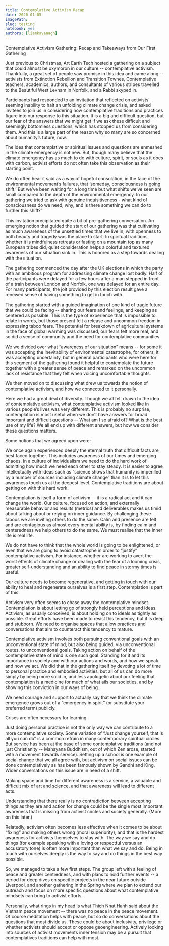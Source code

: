 ```yaml
---
title: Contemplative Activism Recap
date: 2020-01-05
imagePath: 
slug: testing
notebook: yes
authors: [liamkavanagh]
---
```


Contemplative Activism Gathering: Recap and Takeaways from Our First Gathering

Just previous to Christmas, Art Earth Tech hosted a gathering on a subject that could almost be oxymoron in our culture -- contemplative activism. Thankfully, a great set of people saw promise in this idea and came along -- activists from Extinction Rebellion and Transition Townes, Contemplative teachers, academics, authors, and consultants of various stripes travelled to the Beautiful West Lexham in Norfolk, and a Rabbi skyped in.

Participants had responded to an invitation that reflected on activists’ seeming inability to halt an unfolding climate change crisis, and asked invitees to join us in considering how contemplative traditions and practices figure into our response to this situation. It is a big and difficult question, but our fear of the answers that we might get if we ask these difficult and seemingly bottomless questions, which has stopped us from considering them. And this is a large part of the reason why so many are so concerned about humanity’s future, now.

The idea that contemplative or spiritual issues and questions are enmeshed in the climate emergency is not new. But, though many believe that the climate emergency has as much to do with culture, spirit, or souls as it does with carbon, activist efforts do not often take this observation as their starting point.

We do often hear it said as a way of hopeful consolation, in the face of the environmental movement’s failures, that ‘someday, consciousness is going shift.’ But we’ve been waiting for a long time but what shifts we’ve seen are small compared to the depth of the environmental emergency. In our gathering we tried to ask with genuine inquisitiveness - what kind of consciousness do we need, why, and is there something we can do to further this shift?” 

This invitation precipitated quite a bit of pre-gathering conversation. An emerging notion that guided the start of our gathering was that cultivating as much awareness of the unsettled times that we live in, with openness to both beauty and tragedy was the place to start. In spiritual traditions, whether it is mindfulness retreats or fasting on a mountain top as many European tribes did, quiet consideration helps a colorful and textured awareness of our situation sink in. This is honored as a step towards dealing with the situation. 

The gathering commenced the day after the UK elections in which the party with an ambitious program for addressing climate change lost badly. Half of the participants were delayed for a few hours after a man stepped in front of a train between London and Norfolk, one was delayed for an entire day. For many participants, the jolt provided by this election result gave a renewed sense of having something to get in touch with.

The gathering started with a guided imagination of one kind of tragic future that we could be facing -- sharing our fears and feelings, and keeping as centered as possible. This is the type of experience that is impossible to relate in words, but those present felt a release and uncommon freedom in expressing taboo fears. The potential for breakdown of agricultural systems in the face of global warming was discussed, our fears felt more real, and so did a sense of community and the need for contemplative communities. 

We we divided over what “awareness of our situation” means -- for some it was accepting the inevitability of environmental catastrophe, for others, it was accepting uncertainty, but in general participants who were here for this segment of the gathering found it helpful to contemplate the future together with a greater sense of peace and remarked on the uncommon lack of resistance that they felt when voicing uncomfortable thoughts.

We then moved on to discussing what drew us towards the notion of contemplative activism, and how we connected to it personally.

Here we had a great deal of diversity. Though we all felt drawn to the idea of contemplative activism, what contemplative activism looked like in various people’s lives was very different. This is probably no surprise, contemplation is most useful when we don’t have answers for broad important and difficult questions -- What am I so afraid of? What is the best use of my life? We all end up with different answers, but how we consider these questions matters.

Some notions that we agreed upon were:

We once again experienced deeply the eternal truth that difficult facts are best faced together. This includes awareness of our times and emerging chaoes. In a culture of individualism we need to do the hard work of admitting how much we need each other to stay steady. It is easier to agree intellectually with ideas such as “science shows that humanity is imperilled by a number of sources including climate change” than it is to let this awareness touch us at the deepest level. Contemplative traditions are about getting on with this hard work.

Contemplation is itself a form of activism -- it is a radical act and it can change the world. Our culture, focused on action, and externally measurable behavior and results (metrics) and deliverables makes us timid about talking about or relying on inner guidance. By challenging these taboos we are inviting others to do the same. Calm and presence are felt and are contagious as almost every mental ability is, by finding calm and centeredness we help others to do the same. We must realise that the inner life is real life. 

We do not have to think that the whole world is going to be enlightened, or even that we are going to avoid catastrophe in order to “justify” contemplative activism. For instance, whether are working to avert the worst effects of climate change or dealing with the fear of a looming crisis, greater self-understanding and an ability to find peace in stormy times is useful.

Our culture needs to become regenerative, and getting in touch with our ability to heal and regenerate ourselves is a first step. Contemplation is part of this.

Activism very often seems to chase away the contemplative mindset. Contemplation is about letting go of strongly held perceptions and ideas. Activism, as usually conceived, is about holding on to ideals as tightly as possible. Great efforts have been made to resist this tendency, but it is deep and stubborn. We need to organise spaces that allow practices and conversations that aim to counteract this tendency to mature.

Contemplative activism involves both pursuing conventional goals with an unconventional state of mind, but also being guided, via unconventional routes, to unconventional goals. Taking action on behalf of the contemplative state of mind is one such goal. Standing for it and its importance in society and with our actions and words, and how we speak and how we act. We did that in the gathering itself by devoting a lot of time to personal practice and embodied activities, but all of us can do more simply by being more solid in, and less apologetic about our feeling that contemplation is a medicine for much of what ails our societies, and by showing this conviction in our ways of being.

We need courage and support to actually say that we think the climate emergence grows out of a “emergency in spirit” (or substitute your preferred term) publicly.

Crises are often necessary for learning.

Just doing personal practice is not the only way we can contribute to a more contemplative society. Some variation of “Just change yourself, that is all you can do” is a common refrain in many contemporary spiritual circles. But service has been at the base of some contemplative traditions (and not just Christianity -- Mahayana Buddhism, out of which Zen arose, started with a movement towards service). Setting up a school is one example of social change that we all agree with, but activism on social issues can be done contemplatively as has been famously shown by Gandhi and King. Wider conversations on this issue are in need of a shift.

Making space and time for different awareness is a service,  a valuable and difficult mix of art and science, and that awareness will lead to different acts. 

Understanding that there really is no contradiction between accepting things as they are and action for change could be the single most important awareness that is missing from activist circles and society generally. (More on this later.) 

Relatedly, activism often becomes less effective when it comes to be about “fixing” and making others wrong (moral superiority), and that is the hardest awareness for activists themselves to stay with. The way we say and do things (for example speaking with a loving or respectful versus an accusatory tone) is often more important than what we say and do. Being in touch with ourselves deeply is the way to say and do things in the best way possible.

So, we managed to take a few first steps. The group left with a feeling of peace and greater centredness, and with plans to hold further events -- a period for deep dives on specific projects in the near future outside Liverpool, and another gathering in the Spring where we plan to extend our outreach and focus on more specific questions about what contemplative mindsets can bring to activist efforts. 

Personally, what rings in my head is what Thich Nhat Hanh said about the Vietnam peace movement -- there was no peace in the peace movement. Of course meditation helps with peace, but so do conversations about the questions that most divide us. These could be about inclusivity, privilege or whether activists should accept or oppose geoengineering. Actively looking into sources of activist movements inner tension may be a pursuit that contemplatives traditions can help with most. 
